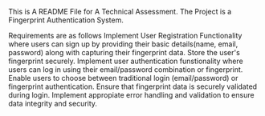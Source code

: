 This is A README File for A Technical Assessment.
The Project is a Fingerprint Authentication System.

Requirements are as follows
    Implement User Registration Functionality where users can sign up by providing their basic details(name, email, password) along with capturing their fingerprint data.
    Store the user's fingerprint securely.
    Implement user authentication funstionality where users can log in using their email/password combination or fingerprint.
    Enable users to choose between traditional login (email/password) or fingerprint authentication.
    Ensure that fingerprint data is securely validated during login.
    Implement appropiate error handling and validation to ensure data integrity and security.